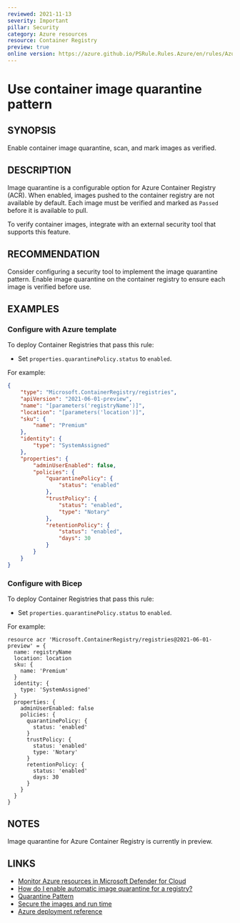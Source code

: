 ```yaml
---
reviewed: 2021-11-13
severity: Important
pillar: Security
category: Azure resources
resource: Container Registry
preview: true
online version: https://azure.github.io/PSRule.Rules.Azure/en/rules/Azure.ACR.Quarantine/
---
```


# Use container image quarantine pattern

## SYNOPSIS

Enable container image quarantine, scan, and mark images as verified.

## DESCRIPTION

Image quarantine is a configurable option for Azure Container Registry (ACR).
When enabled, images pushed to the container registry are not available by default.
Each image must be verified and marked as `Passed` before it is available to pull.

To verify container images, integrate with an external security tool that supports this feature.

## RECOMMENDATION

Consider configuring a security tool to implement the image quarantine pattern.
Enable image quarantine on the container registry to ensure each image is verified before use.

## EXAMPLES

### Configure with Azure template

To deploy Container Registries that pass this rule:

- Set `properties.quarantinePolicy.status` to `enabled`.

For example:

```json
{
    "type": "Microsoft.ContainerRegistry/registries",
    "apiVersion": "2021-06-01-preview",
    "name": "[parameters('registryName')]",
    "location": "[parameters('location')]",
    "sku": {
        "name": "Premium"
    },
    "identity": {
        "type": "SystemAssigned"
    },
    "properties": {
        "adminUserEnabled": false,
        "policies": {
            "quarantinePolicy": {
                "status": "enabled"
            },
            "trustPolicy": {
                "status": "enabled",
                "type": "Notary"
            },
            "retentionPolicy": {
                "status": "enabled",
                "days": 30
            }
        }
    }
}
```

### Configure with Bicep

To deploy Container Registries that pass this rule:

- Set `properties.quarantinePolicy.status` to `enabled`.

For example:

```bicep
resource acr 'Microsoft.ContainerRegistry/registries@2021-06-01-preview' = {
  name: registryName
  location: location
  sku: {
    name: 'Premium'
  }
  identity: {
    type: 'SystemAssigned'
  }
  properties: {
    adminUserEnabled: false
    policies: {
      quarantinePolicy: {
        status: 'enabled'
      }
      trustPolicy: {
        status: 'enabled'
        type: 'Notary'
      }
      retentionPolicy: {
        status: 'enabled'
        days: 30
      }
    }
  }
}
```

## NOTES

Image quarantine for Azure Container Registry is currently in preview.

## LINKS

- [Monitor Azure resources in Microsoft Defender for Cloud](https://learn.microsoft.com/azure/architecture/framework/security/monitor-resources#containers)
- [How do I enable automatic image quarantine for a registry?](https://docs.microsoft.com/azure/container-registry/container-registry-faq#how-do-i-enable-automatic-image-quarantine-for-a-registry-)
- [Quarantine Pattern](https://github.com/Azure/acr/tree/main/docs/preview/quarantine)
- [Secure the images and run time](https://docs.microsoft.com/azure/aks/operator-best-practices-container-image-management#secure-the-images-and-run-time)
- [Azure deployment reference](https://docs.microsoft.com/azure/templates/microsoft.containerregistry/registries)
